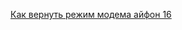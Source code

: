 [Как вернуть режим модема айфон 16](https://rozetked.me/articles/35531-vozvraschaem-rezhim-modema-na-iphone-16-i-drugih-iphone)